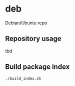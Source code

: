# deb

Debian/Ubuntu repo

## Repository usage

tbd

## Build package index

```
./build_index.sh
```